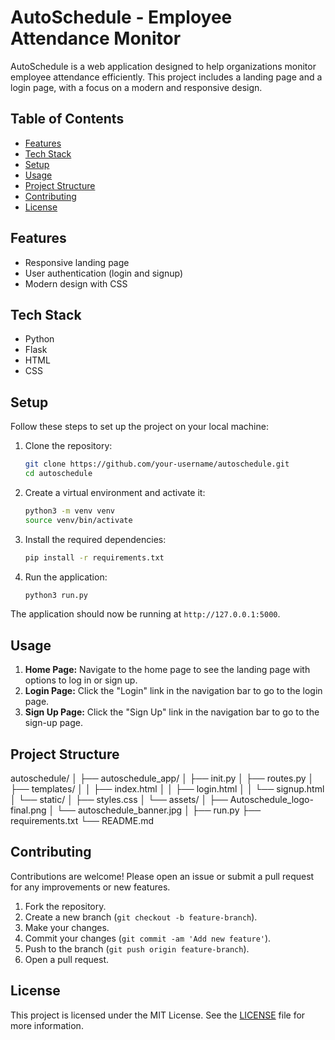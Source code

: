 # AutoSchedule - Employee Attendance Monitor

AutoSchedule is a web application designed to help organizations monitor employee attendance efficiently. This project includes a landing page and a login page, with a focus on a modern and responsive design.

## Table of Contents

- [Features](#features)
- [Tech Stack](#tech-stack)
- [Setup](#setup)
- [Usage](#usage)
- [Project Structure](#project-structure)
- [Contributing](#contributing)
- [License](#license)

## Features

- Responsive landing page
- User authentication (login and signup)
- Modern design with CSS

## Tech Stack

- Python
- Flask
- HTML
- CSS

## Setup

Follow these steps to set up the project on your local machine:

1. Clone the repository:

    ```bash
    git clone https://github.com/your-username/autoschedule.git
    cd autoschedule
    ```

2. Create a virtual environment and activate it:

    ```bash
    python3 -m venv venv
    source venv/bin/activate
    ```

3. Install the required dependencies:

    ```bash
    pip install -r requirements.txt
    ```

4. Run the application:

    ```bash
    python3 run.py
    ```

The application should now be running at `http://127.0.0.1:5000`.

## Usage

1. **Home Page:** Navigate to the home page to see the landing page with options to log in or sign up.
2. **Login Page:** Click the "Login" link in the navigation bar to go to the login page.
3. **Sign Up Page:** Click the "Sign Up" link in the navigation bar to go to the sign-up page.

## Project Structure

autoschedule/
│
├── autoschedule_app/
│ ├── init.py
│ ├── routes.py
│ ├── templates/
│ │ ├── index.html
│ │ ├── login.html
│ │ └── signup.html
│ └── static/
│ ├── styles.css
│ └── assets/
│ ├── Autoschedule_logo-final.png
│ └── autoschedule_banner.jpg
│
├── run.py
├── requirements.txt
└── README.md


## Contributing

Contributions are welcome! Please open an issue or submit a pull request for any improvements or new features.

1. Fork the repository.
2. Create a new branch (`git checkout -b feature-branch`).
3. Make your changes.
4. Commit your changes (`git commit -am 'Add new feature'`).
5. Push to the branch (`git push origin feature-branch`).
6. Open a pull request.

## License

This project is licensed under the MIT License. See the [LICENSE](LICENSE) file for more information.
